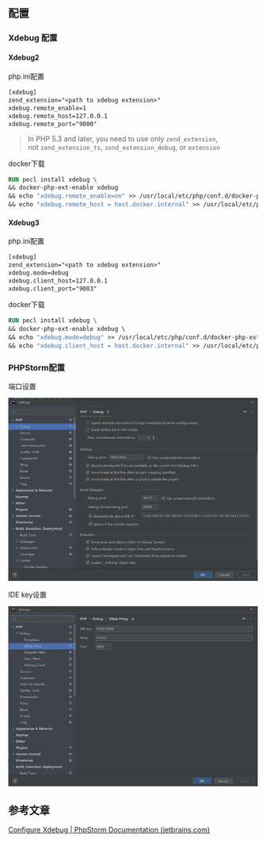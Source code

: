 ## 配置
### Xdebug 配置
#### Xdebug2
php.ini配置
```
[xdebug] 
zend_extension="<path to xdebug extension>" 
xdebug.remote_enable=1 
xdebug.remote_host=127.0.0.1 
xdebug.remote_port="9000"
```

>In PHP 5.3 and later, you need to use only `zend_extension`, not `zend_extension_ts`, `zend_extension_debug`, or `extension`

docker下载
```dockerfile
RUN pecl install xdebug \ 
&& docker-php-ext-enable xdebug 
&& echo "xdebug.remote_enable=on" >> /usr/local/etc/php/conf.d/docker-php-ext-xdebug.ini \ 
&& echo "xdebug.remote_host = host.docker.internal" >> /usr/local/etc/php/conf.d/docker-php-ext-xdebug.ini
```
#### Xdebug3
php.ini配置
```
[xdebug] 
zend_extension="<path to xdebug extension>" 
xdebug.mode=debug 
xdebug.client_host=127.0.0.1 
xdebug.client_port="9003"
```
docker下载
```dockerfile
RUN pecl install xdebug \  
&& docker-php-ext-enable xdebug \  
&& echo "xdebug.mode=debug" >> /usr/local/etc/php/conf.d/docker-php-ext-xdebug.ini \  
&& echo "xdebug.client_host = host.docker.internal" >> /usr/local/etc/php/conf.d/docker-php-ext-xdebug.ini
```

### PHPStorm配置
端口设置

![](attachments/Pasted%20image%2020230422170458.png)

IDE key设置

![](attachments/Pasted%20image%2020230422170556.png)
## 参考文章
[Configure Xdebug | PhpStorm Documentation (jetbrains.com)](https://www.jetbrains.com/help/phpstorm/configuring-xdebug.html)